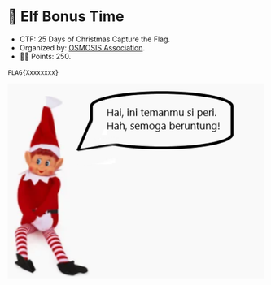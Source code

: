 # 📖 Elf Bonus Time

- CTF: 25 Days of Christmas Capture the Flag.
- Organized by: [OSMOSIS Association](https://osmosisinstitute.org/).
- 🤷‍♂️ Points: 250.

`FLAG{Xxxxxxxx}`

<img src="elfie.png" width="800">